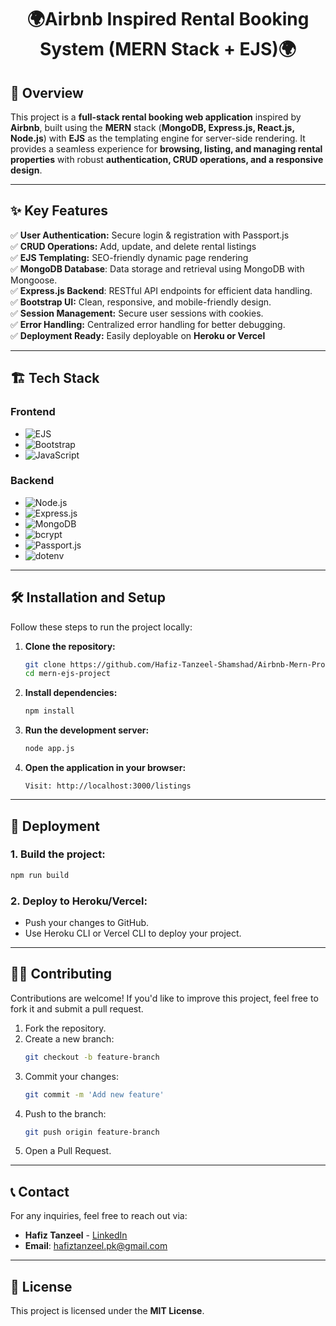 <h1 align="center"> 🌍Airbnb Inspired Rental Booking System (MERN Stack + EJS)🌍
</h1>



 ## 🏡 Overview
This project is a **full-stack rental booking web application** inspired by **Airbnb**, built using the **MERN** stack (**MongoDB, Express.js, React.js, Node.js**) with **EJS** as the templating engine for server-side rendering. It provides a seamless experience for **browsing, listing, and managing rental properties** with robust **authentication, CRUD operations, and a responsive design**.

---

## ✨ Key Features  

 ✅ **User Authentication:** Secure login & registration with Passport.js  
 ✅ **CRUD Operations:** Add, update, and delete rental listings  
 ✅ **EJS Templating:** SEO-friendly dynamic page rendering  
 ✅ **MongoDB Database**: Data storage and retrieval using MongoDB with Mongoose.  
 ✅ **Express.js Backend**: RESTful API endpoints for efficient data handling. <br/>
 ✅ **Bootstrap UI:** Clean, responsive, and mobile-friendly design.  
 ✅ **Session Management:** Secure user sessions with cookies.  
 ✅ **Error Handling:** Centralized error handling for better debugging.  
 ✅ **Deployment Ready:** Easily deployable on **Heroku or Vercel**  

---

## 🏗️ Tech Stack

### Frontend
- ![EJS](https://img.shields.io/badge/EJS-Embedded%20JavaScript-blue)
- ![Bootstrap](https://img.shields.io/badge/Bootstrap-5.0-purple)
- ![JavaScript](https://img.shields.io/badge/JavaScript-ES6-yellow)

### Backend
- ![Node.js](https://img.shields.io/badge/Node.js-Server-6DA55F)
- ![Express.js](https://img.shields.io/badge/Express.js-Framework-blue)
- ![MongoDB](https://img.shields.io/badge/MongoDB-Mongoose-brightgreen)
- ![bcrypt](https://img.shields.io/badge/Bcrypt-Password%20Hashing-orange)
- ![Passport.js](https://img.shields.io/badge/Passport.js-Authentication%20Middleware-blue)
- ![dotenv](https://img.shields.io/badge/dotenv-Environment%20Variables-yellowgreen)

---

## 🛠️ Installation and Setup

Follow these steps to run the project locally:

1. **Clone the repository:**
   ```bash
   git clone https://github.com/Hafiz-Tanzeel-Shamshad/Airbnb-Mern-Project.git
   cd mern-ejs-project
   ```

2. **Install dependencies:**
   ```bash
   npm install
   ```

3. **Run the development server:**
   ```bash
   node app.js
   ```

4. **Open the application in your browser:**
   ```
   Visit: http://localhost:3000/listings
   ```

---

## 🚀 Deployment

### 1. Build the project:
   ```bash
   npm run build
   ```

### 2. Deploy to Heroku/Vercel:
- Push your changes to GitHub.
- Use Heroku CLI or Vercel CLI to deploy your project.

---

## 👨‍💻 Contributing

Contributions are welcome! If you'd like to improve this project, feel free to fork it and submit a pull request.

1. Fork the repository.
2. Create a new branch:
   ```bash
   git checkout -b feature-branch
   ```
3. Commit your changes:
   ```bash
   git commit -m 'Add new feature'
   ```
4. Push to the branch:
   ```bash
   git push origin feature-branch
   ```
5. Open a Pull Request.

---

## 📞 Contact

For any inquiries, feel free to reach out via:
- **Hafiz Tanzeel** - [LinkedIn](https://www.linkedin.com/in/hafiz-tanzeel-shamshad-8680a8309/)
- **Email**: [hafiztanzeel.pk@gmail.com](mailto:hafiztanzeel.pk@gmail.com)

---

## 📜 License

This project is licensed under the **MIT License**.
